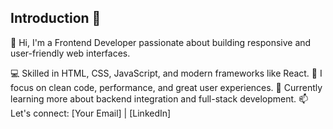 ## Introduction 👋

👋 Hi, I'm a Frontend Developer passionate about building responsive and user-friendly web interfaces.

💻 Skilled in HTML, CSS, JavaScript, and modern frameworks like React.
🎯 I focus on clean code, performance, and great user experiences.
🚀 Currently learning more about backend integration and full-stack development.
📫 Let's connect: [Your Email] | [LinkedIn]


